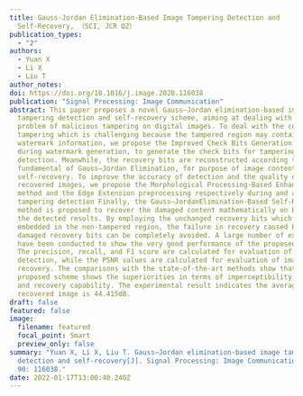 ```yaml
---
title: Gauss-Jordan Elimination-Based Image Tampering Detection and
  Self-Recovery, （SCI, JCR Q2）
publication_types:
  - "2"
authors:
  - Yuan X
  - Li X
  - Liu T
author_notes:
doi: https://doi.org/10.1016/j.image.2020.116038
publication: "Signal Processing: Image Communication"
abstract: This paper proposes a novel Gauss–Jordan elimination-based image
  tampering detection and self-recovery scheme, aiming at dealing with the
  problem of malicious tampering on digital images. To deal with the copy–move
  tampering which is challenging because the tampered region may contain the
  watermark information, we propose the Improved Check Bits Generation algorithm
  during watermark generation, to generate the check bits for tampering
  detection. Meanwhile, the recovery bits are reconstructed according to the
  fundamental of Gauss–Jordan Elimination, for purpose of image contents
  self-recovery. To improve the accuracy of detection and the quality of
  recovered images, we propose the Morphological Processing-Based Enhancement
  method and the Edge Extension preprocessing respectively during and after the
  tampering detection Finally, the Gauss–JordanElimination-Based Self-Recovery
  method is proposed to recover the damaged content mathematically on basis of
  the detected results. By employing the unchanged recovery bits which are
  embedded in the non-tampered region, the failure in recovery caused by the
  damaged recovery bits can be completely avoided. A large number of experiments
  have been conducted to show the very good performance of the proposed scheme.
  The precision, recall, and F1 score are calculated for evaluation of tampering
  detection, while the PSNR values are calculated for evaluation of image
  recovery. The comparisons with the state-of-the-art methods show that the
  proposed scheme shows the superiorities in terms of imperceptibility, security
  and recovery capability. The experimental result indicates the average PSNR of
  recovered image is 44.415dB.
draft: false
featured: false
image:
  filename: featured
  focal_point: Smart
  preview_only: false
summary: "Yuan X, Li X, Liu T. Gauss–Jordan elimination-based image tampering
  detection and self-recovery[J]. Signal Processing: Image Communication, 2021,
  90: 116038."
date: 2022-01-17T13:00:40.240Z
---
```


